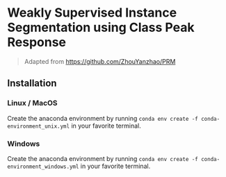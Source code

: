 # Weakly Supervised Instance Segmentation using Class Peak Response
> Adapted from https://github.com/ZhouYanzhao/PRM

## Installation
### Linux / MacOS
Create the anaconda environment by running `conda env create -f conda-environment_unix.yml` in your favorite terminal.
### Windows
Create the anaconda environment by running `conda env create -f conda-environment_windows.yml` in your favorite terminal.